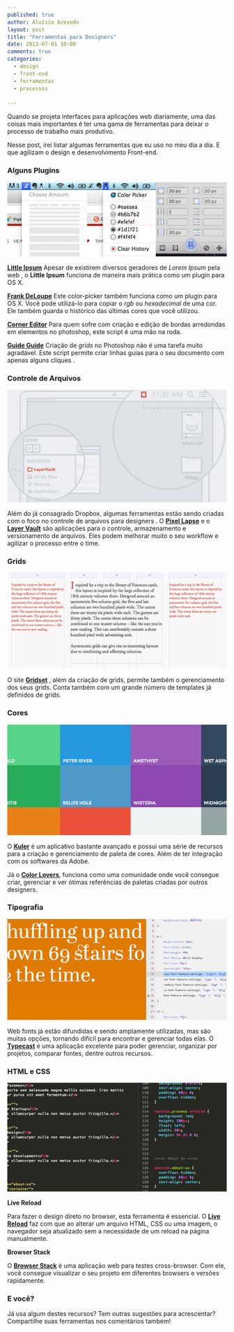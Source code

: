 ```yaml
---
published: true
author: Aluísio Azevedo
layout: post
title: "Ferramentas para Designers"
date: 2013-07-01 10:00
comments: true
categories:
  - design
  - front-end
  - ferramentas
  - processos

---
```



Quando se projeta interfaces para aplicações web diariamente, uma das coisas mais importantes é ter uma gama de ferramentas para deixar o processo de trabalho mais produtivo.

Nesse post, irei listar algumas ferramentas que eu uso no meu dia a dia. E que agilizam o design e desenvolvimento Front-end.

<!--more-->



### Alguns Plugins

![image](/images/plugins.png)

[**Little Ipsum**](http://littleipsum.com/)
Apesar de existirem diversos geradores de _Lorem Ipsum_ pela web , o **Little Ipsum** funciona de maneira mais prática como um plugin para OS X.

[**Frank DeLoupe**](http://www.jumpzero.com/frank/)
Este color-picker também funciona como um plugin para OS X. Você pode utilizá-lo para copiar o _rgb_ ou _hexadecimal_ de uma cor. Ele também guarda o histórico das últimas cores que você utilizou.

[**Corner Editor**](http://photoshopscripts.wordpress.com/2013/02/03/corner-editor-photoshop-script/)
Para quem sofre com criação e edição de bordas arredondas em elementos no photoshop, este script é uma mão na roda.

[**Guide Guide**](http://guideguide.me/)
Criação de _grids_ no Photoshop não é uma tarefa muito agradável. Este script permite criar linhas guias para o seu documento com apenas alguns cliques .




### Controle de Arquivos

![image](/images/layervault.png)

Além do já consagrado Dropbox, algumas ferramentas estão sendo criadas com o foco no controle de arquivos para designers .
O [**Pixel Lapse**](https://www.pixelapse.com/) e o [**Layer Vault**](https://layervault.com/) são aplicações para o controle, armazenamento e versionamento de arquivos. Eles podem melhorar muito o seu workflow e agilizar o processo entre o time.



### Grids

![image](/images/grid.png)

O site [**Gridset**](https://gridsetapp.com/) , além da criação de grids, permite também o gerenciamento dos seus grids. Conta também com um grande número de templates já definidos de grids.



### Cores

![image](/images/colors.png)

O [**Kuler**](https://kuler.adobe.com/) é um aplicativo bastante avançado e possui uma série de recursos para a criação e gerenciamento de paleta de cores. Além de ter integração com os softwares da Adobe.

Já o [**Color Lovers**](http://www.colourlovers.com/), funciona como uma  comunidade onde você consegue criar, gerenciar e ver ótimas referências de paletas criadas por outros designers.



### Tipografia

![image](/images/type.png)

Web fonts já estão difundidas e sendo amplamente utilizadas, mas são muitas opções, tornando difícil para encontrar e gerenciar todas elas. O [**Typecast**](http://typecast.com/) é uma aplicação excelente para poder gerenciar, organizar por projetos, comparar fontes, dentre outros recursos.



### HTML e CSS

![image](/images/sublime.png)

**Live Reload**

Para fazer o design direto no browser, esta ferramenta é essencial. O [**Live Reload**](http://livereload.com/) faz com que ao alterar um arquivo HTML, CSS ou uma imagem, o navegador seja atualizado sem a necessidade de um reload na página manualmente.

**Browser Stack**

O [**Browser Stack**](http://www.browserstack.com/) é uma aplicação web para testes cross-browser. Com ele, você consegue visualizar o seu projeto em diferentes browsers e versões rapidamente.



### E você?

Já usa algum destes recursos? Tem outras sugestões para acrescentar?
Compartilhe suas ferramentas nos comentários também!














